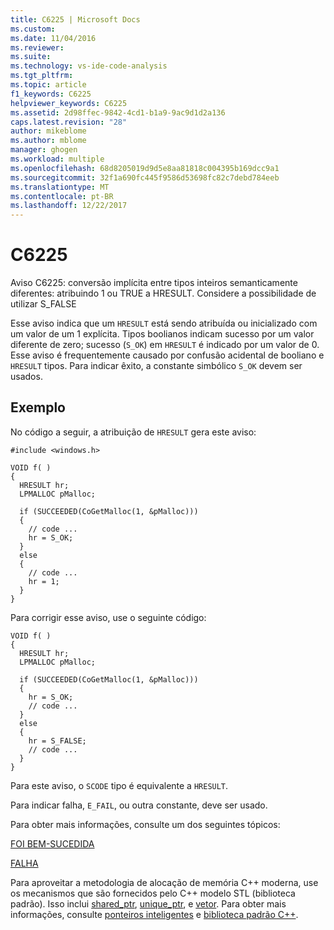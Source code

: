 ```yaml
---
title: C6225 | Microsoft Docs
ms.custom: 
ms.date: 11/04/2016
ms.reviewer: 
ms.suite: 
ms.technology: vs-ide-code-analysis
ms.tgt_pltfrm: 
ms.topic: article
f1_keywords: C6225
helpviewer_keywords: C6225
ms.assetid: 2d98ffec-9842-4cd1-b1a9-9ac9d1d2a136
caps.latest.revision: "28"
author: mikeblome
ms.author: mblome
manager: ghogen
ms.workload: multiple
ms.openlocfilehash: 68d8205019d9d5e8aa81818c004395b169dcc9a1
ms.sourcegitcommit: 32f1a690fc445f9586d53698fc82c7debd784eeb
ms.translationtype: MT
ms.contentlocale: pt-BR
ms.lasthandoff: 12/22/2017
---
```

# <a name="c6225"></a>C6225
Aviso C6225: conversão implícita entre tipos inteiros semanticamente diferentes: atribuindo 1 ou TRUE a HRESULT. Considere a possibilidade de utilizar S_FALSE  
  
 Esse aviso indica que um `HRESULT` está sendo atribuída ou inicializado com um valor de um 1 explícita. Tipos boolianos indicam sucesso por um valor diferente de zero; sucesso (`S_OK`) em `HRESULT` é indicado por um valor de 0. Esse aviso é frequentemente causado por confusão acidental de booliano e `HRESULT` tipos. Para indicar êxito, a constante simbólico `S_OK` devem ser usados.  
  
## <a name="example"></a>Exemplo  
 No código a seguir, a atribuição de `HRESULT` gera este aviso:  
  
```  
#include <windows.h>  
  
VOID f( )  
{  
  HRESULT hr;  
  LPMALLOC pMalloc;  
  
  if (SUCCEEDED(CoGetMalloc(1, &pMalloc)))  
  {  
    // code ...  
    hr = S_OK;    
  }  
  else  
  {  
    // code ...  
    hr = 1;  
  }  
}  
```  
  
 Para corrigir esse aviso, use o seguinte código:  
  
```  
VOID f( )  
{  
  HRESULT hr;  
  LPMALLOC pMalloc;  
  
  if (SUCCEEDED(CoGetMalloc(1, &pMalloc)))  
  {  
    hr = S_OK;  
    // code ...  
  }  
  else  
  {  
    hr = S_FALSE;  
    // code ...  
  }  
}  
```  
  
 Para este aviso, o `SCODE` tipo é equivalente a `HRESULT`.  
  
 Para indicar falha, `E_FAIL`, ou outra constante, deve ser usado.  
  
 Para obter mais informações, consulte um dos seguintes tópicos:  
  
 [FOI BEM-SUCEDIDA](http://go.microsoft.com/fwlink/?LinkId=92738)  
  
 [FALHA](http://go.microsoft.com/fwlink/?LinkId=180875)  
  
 Para aproveitar a metodologia de alocação de memória C++ moderna, use os mecanismos que são fornecidos pelo C++ modelo STL (biblioteca padrão). Isso inclui [shared_ptr](/cpp/standard-library/shared-ptr-class), [unique_ptr](/cpp/standard-library/unique-ptr-class), e [vetor](/cpp/standard-library/vector). Para obter mais informações, consulte [ponteiros inteligentes](/cpp/cpp/smart-pointers-modern-cpp) e [biblioteca padrão C++](/cpp/standard-library/cpp-standard-library-reference).